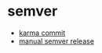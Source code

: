# semver

* [karma commit](../src/karma_commit.md)
* [manual semver release](../src/manual_semver_release.md)